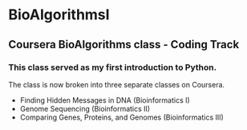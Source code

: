 # BioAlgorithmsI
## Coursera BioAlgorithms class - Coding Track
### This class served as my first introduction to Python. 
The class is now broken into three separate classes on Coursera.

* Finding Hidden Messages in DNA (Bioinformatics I)
* Genome Sequencing (Bioinformatics II)
* Comparing Genes, Proteins, and Genomes (Bioinformatics III)
